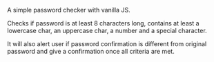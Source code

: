 A simple password checker with vanilla JS.

Checks if password is at least 8 characters long, contains at least a lowercase char, an uppercase char, a number and a special character.

It will also alert user if password confirmation is different from original password and give a confirmation once all criteria are met.
